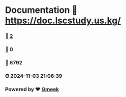 # Documentation :link: https://doc.lscstudy.us.kg/ 
### :page_facing_up: [2](https://doc.lscstudy.us.kg//tag.html) 
### :speech_balloon: 0 
### :hibiscus: 6792 
### :alarm_clock: 2024-11-03 21:06:39 
### Powered by :heart: [Gmeek](https://github.com/Meekdai/Gmeek)
